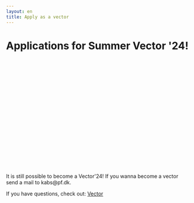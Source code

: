 ```yaml
---
layout: en
title: Apply as a vector
---
```


<h1 id="titel">Applications for Summer Vector '24!</h1>

<div id="poster-image" style="margin: auto; width: 530px; height: 300px; background-image: url('/static/img/endeligåbent.gif');">
</div>

<p id ="nn">It is still possible to become a Vector'24! If you wanna become a vector send a mail to kabs@pf.dk.
</p>


If you have questions, check out: <a href="/en/vektor">Vector</a>

<script>

  function showVectorApplication() {
    var div = document.getElementById("n")
    var n = document.getElementById("nn")
    var titel = document.getElementById("titel")
    titel.innerHTML = "The application for Vector'24 is open!"
    n.remove()
    div.innerHTML = '<br / ><a style="text-align: center;"href="https://forms.gle/LtQ5aKVS3YCN8Cbq6"; target="_blank"><button class="applyBtn">Apply now!</button></a><br />'
  }

  var deadline = new Date("February 11, 2024 00:00:01");
  if (deadline > new Date) {
    showVectorApplication()
  }
    
</script>